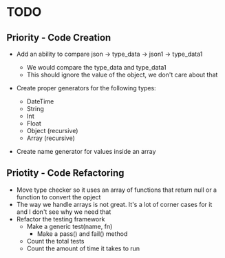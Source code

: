 # TODO

## Priority - Code Creation

* Add an ability to compare json -> type_data -> json1 -> type_data1
    * We would compare the type_data and type_data1
    * This should ignore the value of the object, we don't care about that

* Create proper generators for the following types: 
    * DateTime
    * String
    * Int
    * Float
    * Object (recursive)
    * Array (recursive)

* Create name generator for values inside an array

## Priotity - Code Refactoring

* Move type checker so it uses an array of functions that return null or a function to convert the opject
* The way we handle arrays is not great. It's a lot of corner cases for it and I don't see why we need that
* Refactor the testing framework
    * Make a generic test(name, fn)
        * Make a pass() and fail() method
    * Count the total tests 
    * Count the amount of time it takes to run